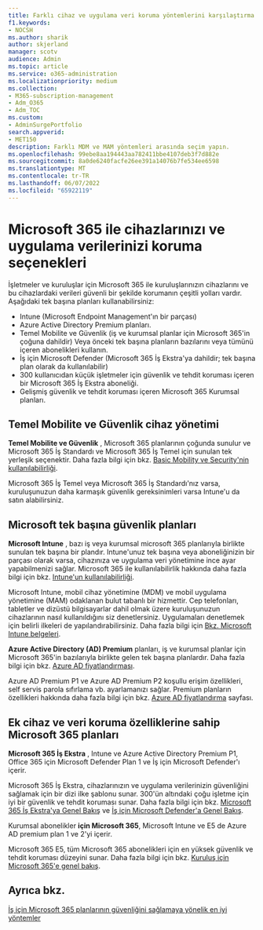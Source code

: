 ```yaml
---
title: Farklı cihaz ve uygulama veri koruma yöntemlerini karşılaştırma
f1.keywords:
- NOCSH
ms.author: sharik
author: skjerland
manager: scotv
audience: Admin
ms.topic: article
ms.service: o365-administration
ms.localizationpriority: medium
ms.collection:
- M365-subscription-management
- Adm_O365
- Adm_TOC
ms.custom:
- AdminSurgePortfolio
search.appverid:
- MET150
description: Farklı MDM ve MAM yöntemleri arasında seçim yapın.
ms.openlocfilehash: 99ebe8aa194443aa782411bbe4107deb3f7d882e
ms.sourcegitcommit: 8a0de6240facfe26ee391a14076b7fe534ee6598
ms.translationtype: MT
ms.contentlocale: tr-TR
ms.lasthandoff: 06/07/2022
ms.locfileid: "65922119"
---
```

# <a name="options-for-protecting-your-devices-and-app-data-with-microsoft-365"></a>Microsoft 365 ile cihazlarınızı ve uygulama verilerinizi koruma seçenekleri

İşletmeler ve kuruluşlar için Microsoft 365 ile kuruluşlarınızın cihazlarını ve bu cihazlardaki verileri güvenli bir şekilde korumanın çeşitli yolları vardır. Aşağıdaki tek başına planları kullanabilirsiniz:

- Intune (Microsoft Endpoint Management'ın bir parçası)
- Azure Active Directory Premium planları.
- Temel Mobilite ve Güvenlik (iş ve kurumsal planlar için Microsoft 365'in çoğuna dahildir) Veya önceki tek başına planların bazılarını veya tümünü içeren abonelikleri kullanın.
- İş için Microsoft Defender (Microsoft 365 İş Ekstra'ya dahildir; tek başına plan olarak da kullanılabilir)
- 300 kullanıcıdan küçük işletmeler için güvenlik ve tehdit koruması içeren bir Microsoft 365 İş Ekstra aboneliği.
- Gelişmiş güvenlik ve tehdit koruması içeren Microsoft 365 Kurumsal planları.

## <a name="basic-mobility-and-security-device-management"></a>Temel Mobilite ve Güvenlik cihaz yönetimi

**Temel Mobilite ve Güvenlik** , Microsoft 365 planlarının çoğunda sunulur ve Microsoft 365 İş Standardı ve Microsoft 365 İş Temel için sunulan tek yerleşik seçenektir. Daha fazla bilgi için bkz. [Basic Mobility ve Security'nin kullanılabilirliği](../basic-mobility-security/choose-between-basic-mobility-and-security-and-intune.md#availability-of-basic-mobility-and-security-and-intune). 

Microsoft 365 İş Temel veya Microsoft 365 İş Standardı'nız varsa, kuruluşunuzun daha karmaşık güvenlik gereksinimleri varsa Intune'u da satın alabilirsiniz.
 
## <a name="microsoft-stand-alone-security-plans"></a>Microsoft tek başına güvenlik planları 

**Microsoft Intune** , bazı iş veya kurumsal microsoft 365 planlarıyla birlikte sunulan tek başına bir plandır. Intune'unuz tek başına veya aboneliğinizin bir parçası olarak varsa, cihazınıza ve uygulama veri yönetimine ince ayar yapabilmenizi sağlar. Microsoft 365 ile kullanılabilirlik hakkında daha fazla bilgi için bkz. [Intune'un kullanılabilirliği](../basic-mobility-security/choose-between-basic-mobility-and-security-and-intune.md#availability-of-basic-mobility-and-security-and-intune).

Microsoft Intune, mobil cihaz yönetimine (MDM) ve mobil uygulama yönetimine (MAM) odaklanan bulut tabanlı bir hizmettir. Cep telefonları, tabletler ve dizüstü bilgisayarlar dahil olmak üzere kuruluşunuzun cihazlarının nasıl kullanıldığını siz denetlersiniz. Uygulamaları denetlemek için belirli ilkeleri de yapılandırabilirsiniz. Daha fazla bilgi için [Bkz. Microsoft Intune belgeleri](/mem/intune/).

**Azure Active Directory (AD) Premium** planları, iş ve kurumsal planlar için Microsoft 365'in bazılarıyla birlikte gelen tek başına planlardır. Daha fazla bilgi için bkz. [Azure AD fiyatlandırması](https://azure.microsoft.com/pricing/details/active-directory/).

Azure AD Premium P1 ve Azure AD Premium P2 koşullu erişim özellikleri, self servis parola sıfırlama vb. ayarlamanızı sağlar. Premium planların özellikleri hakkında daha fazla bilgi için bkz. [Azure AD fiyatlandırma](https://azure.microsoft.com/pricing/details/active-directory/) sayfası.

## <a name="microsoft-365-plans-with-additional-device-and-data-protection-features"></a>Ek cihaz ve veri koruma özelliklerine sahip Microsoft 365 planları

**Microsoft 365 İş Ekstra** , Intune ve Azure Active Directory Premium P1, Office 365 için Microsoft Defender Plan 1 ve İş için Microsoft Defender'ı içerir. 
 
Microsoft 365 İş Ekstra, cihazlarınızın ve uygulama verilerinizin güvenliğini sağlamak için bir dizi ilke şablonu sunar. 300'ün altındaki çoğu işletme için iyi bir güvenlik ve tehdit koruması sunar. Daha fazla bilgi için bkz. [Microsoft 365 İş Ekstra'ya Genel Bakış](../../business-premium/index.md) ve [İş için Microsoft Defender'a Genel Bakış](../../security/defender-business/mdb-overview.md).

Kurumsal abonelikler **için Microsoft 365**, Microsoft Intune ve E5 de Azure AD premium plan 1 ve 2'yi içerir.

Microsoft 365 E5, tüm Microsoft 365 abonelikleri için en yüksek güvenlik ve tehdit koruması düzeyini sunar. Daha fazla bilgi için bkz. [Kuruluş için Microsoft 365'e genel bakış](../../enterprise/microsoft-365-overview.md).

## <a name="see-also"></a>Ayrıca bkz.

[İş için Microsoft 365 planlarının güvenliğini sağlamaya yönelik en iyi yöntemler](../security-and-compliance/secure-your-business-data.md)